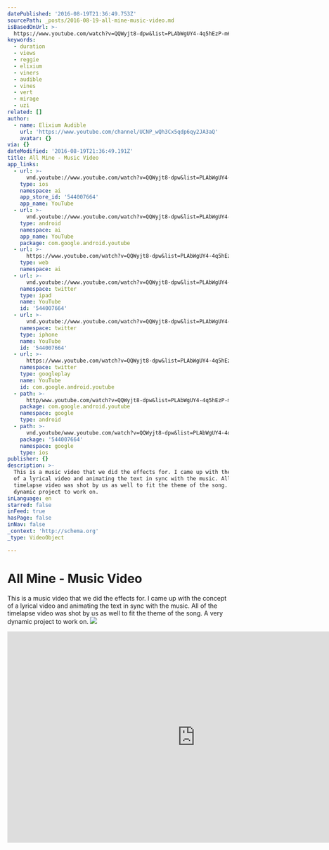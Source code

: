 ```yaml
---
datePublished: '2016-08-19T21:36:49.753Z'
sourcePath: _posts/2016-08-19-all-mine-music-video.md
isBasedOnUrl: >-
  https://www.youtube.com/watch?v=QQWyjt8-dpw&list=PLAbWgUY4-4q5hEzP-m69AkdP9KJ0NtFIJ
keywords:
  - duration
  - views
  - reggie
  - elixium
  - viners
  - audible
  - vines
  - vert
  - mirage
  - uzi
related: []
author:
  - name: Elixium Audible
    url: 'https://www.youtube.com/channel/UCNP_wQh3Cx5qdp6qy2JA3aQ'
    avatar: {}
via: {}
dateModified: '2016-08-19T21:36:49.191Z'
title: All Mine - Music Video
app_links:
  - url: >-
      vnd.youtube://www.youtube.com/watch?v=QQWyjt8-dpw&list=PLAbWgUY4-4q5hEzP-m69AkdP9KJ0NtFIJ&feature=applinks
    type: ios
    namespace: ai
    app_store_id: '544007664'
    app_name: YouTube
  - url: >-
      vnd.youtube://www.youtube.com/watch?v=QQWyjt8-dpw&list=PLAbWgUY4-4q5hEzP-m69AkdP9KJ0NtFIJ&feature=applinks
    type: android
    namespace: ai
    app_name: YouTube
    package: com.google.android.youtube
  - url: >-
      https://www.youtube.com/watch?v=QQWyjt8-dpw&list=PLAbWgUY4-4q5hEzP-m69AkdP9KJ0NtFIJ&feature=applinks
    type: web
    namespace: ai
  - url: >-
      vnd.youtube://www.youtube.com/watch?v=QQWyjt8-dpw&list=PLAbWgUY4-4q5hEzP-m69AkdP9KJ0NtFIJ&feature=applinks
    namespace: twitter
    type: ipad
    name: YouTube
    id: '544007664'
  - url: >-
      vnd.youtube://www.youtube.com/watch?v=QQWyjt8-dpw&list=PLAbWgUY4-4q5hEzP-m69AkdP9KJ0NtFIJ&feature=applinks
    namespace: twitter
    type: iphone
    name: YouTube
    id: '544007664'
  - url: >-
      https://www.youtube.com/watch?v=QQWyjt8-dpw&list=PLAbWgUY4-4q5hEzP-m69AkdP9KJ0NtFIJ
    namespace: twitter
    type: googleplay
    name: YouTube
    id: com.google.android.youtube
  - path: >-
      http/www.youtube.com/watch?v=QQWyjt8-dpw&list=PLAbWgUY4-4q5hEzP-m69AkdP9KJ0NtFIJ
    package: com.google.android.youtube
    namespace: google
    type: android
  - path: >-
      vnd.youtube/www.youtube.com/watch?v=QQWyjt8-dpw&list=PLAbWgUY4-4q5hEzP-m69AkdP9KJ0NtFIJ
    package: '544007664'
    namespace: google
    type: ios
publisher: {}
description: >-
  This is a music video that we did the effects for. I came up with the concept
  of a lyrical video and animating the text in sync with the music. All of the
  timelapse video was shot by us as well to fit the theme of the song. A very
  dynamic project to work on.
inLanguage: en
starred: false
inFeed: true
hasPage: false
inNav: false
_context: 'http://schema.org'
_type: VideoObject

---
```

# All Mine - Music Video

This is a music video that we did the effects for. I came up with the concept of a lyrical video and animating the text in sync with the music. All of the timelapse video was shot by us as well to fit the theme of the song. A very dynamic project to work on.
![](https://the-grid-user-content.s3-us-west-2.amazonaws.com/13138dca-f98d-4d21-9464-6c07f882c43f.png)

<iframe src="https://cdn.embedly.com/widgets/media.html?src=https%3A%2F%2Fwww.youtube.com%2Fembed%2Fvideoseries%3Flist%3DPLAbWgUY4-4q5hEzP-m69AkdP9KJ0NtFIJ&amp;url=http%3A%2F%2Fwww.youtube.com%2Fwatch%3Fv%3DQQWyjt8-dpw&amp;image=https%3A%2F%2Fi.ytimg.com%2Fvi%2FQQWyjt8-dpw%2Fhqdefault.jpg&amp;key=b7d04c9b404c499eba89ee7072e1c4f7&amp;type=text%2Fhtml&amp;schema=youtube" width="854" height="480" scrolling="no" frameborder="0" allowfullscreen="" style=""></iframe>